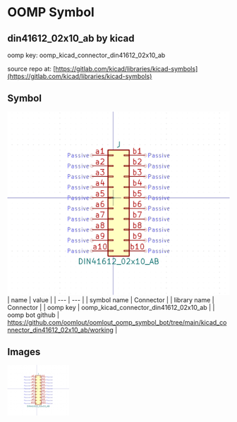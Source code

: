 # OOMP Symbol  
## din41612_02x10_ab  by kicad  
  
oomp key: oomp_kicad_connector_din41612_02x10_ab  
  
source repo at: [https://gitlab.com/kicad/libraries/kicad-symbols](https://gitlab.com/kicad/libraries/kicad-symbols)  
## Symbol  
  
[![working.png](working_600.png)](working.png)  
| name | value | 
| --- | --- | 
| symbol name | Connector | 
| library name | Connector | 
| oomp key | oomp_kicad_connector_din41612_02x10_ab | 
| oomp bot github | https://github.com/oomlout/oomlout_oomp_symbol_bot/tree/main/kicad_connector_din41612_02x10_ab/working | 
## Images  
  
[![working.png](working_140.png)](working.png)  
